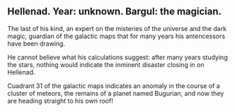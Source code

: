 ## Hellenad. Year: unknown. Bargul: the magician.

The last of his kind, an expert on the misteries of the universe and the dark magic, guardian of the galactic maps that for many years his antencessors have been drawing. 

He cannot believe what his calculations suggest: after many years studying the stars, nothing would indicate the inminent disaster closing in on Hellenad.

Cuadrant 31 of the galactic maps indicates an anomaly in the course of a cluster of meteors, the remains of a planet named Bugurian, and now they are heading straight to his own roof!

